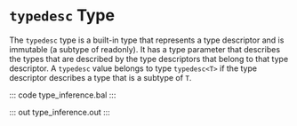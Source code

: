 # `typedesc` Type

The `typedesc` type is a built-in type that represents a type descriptor and is immutable (a subtype of readonly). It has a type parameter that describes the types that are described by the type descriptors that belong to that type descriptor. A `typedesc` value belongs to type `typedesc<T>` if the type descriptor describes a type that is a subtype of `T`.

::: code type_inference.bal :::

::: out type_inference.out :::